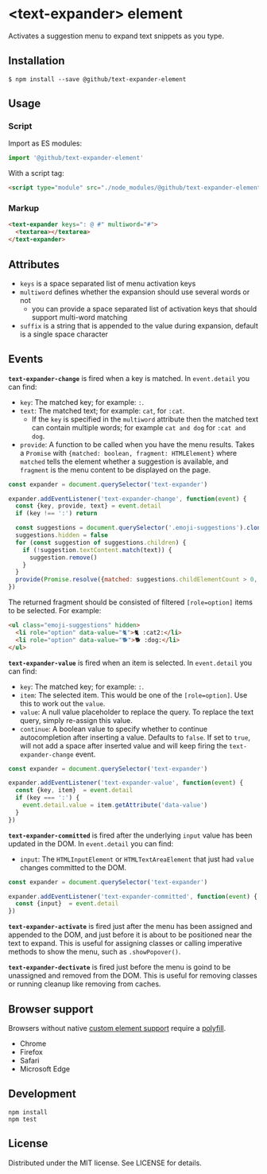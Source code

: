 # &lt;text-expander&gt; element

Activates a suggestion menu to expand text snippets as you type.

## Installation

```
$ npm install --save @github/text-expander-element
```

## Usage

### Script

Import as ES modules:

```js
import '@github/text-expander-element'
```

With a script tag:

```html
<script type="module" src="./node_modules/@github/text-expander-element/dist/bundle.js">
```

### Markup

```html
<text-expander keys=": @ #" multiword="#">
  <textarea></textarea>
</text-expander>
```

## Attributes

- `keys` is a space separated list of menu activation keys
- `multiword` defines whether the expansion should use several words or not
  - you can provide a space separated list of activation keys that should support multi-word matching
- `suffix` is a string that is appended to the value during expansion, default is a single space character

## Events

**`text-expander-change`** is fired when a key is matched. In `event.detail` you can find:

- `key`: The matched key; for example: `:`.
- `text`: The matched text; for example: `cat`, for `:cat`.
  - If the `key` is specified in the `multiword` attribute then the matched text can contain multiple words; for example `cat and dog` for `:cat and dog`.
- `provide`: A function to be called when you have the menu results. Takes a `Promise` with `{matched: boolean, fragment: HTMLElement}` where `matched` tells the element whether a suggestion is available, and `fragment` is the menu content to be displayed on the page.

```js
const expander = document.querySelector('text-expander')

expander.addEventListener('text-expander-change', function(event) {
  const {key, provide, text} = event.detail
  if (key !== ':') return

  const suggestions = document.querySelector('.emoji-suggestions').cloneNode(true)
  suggestions.hidden = false
  for (const suggestion of suggestions.children) {
    if (!suggestion.textContent.match(text)) {
      suggestion.remove()
    }
  }
  provide(Promise.resolve({matched: suggestions.childElementCount > 0, fragment: suggestions}))
})
```

The returned fragment should be consisted of filtered `[role=option]` items to be selected. For example:

```html
<ul class="emoji-suggestions" hidden>
  <li role="option" data-value="🐈">🐈 :cat2:</li>
  <li role="option" data-value="🐕">🐕 :dog:</li>
</ul>
```

**`text-expander-value`** is fired when an item is selected. In `event.detail` you can find:

- `key`: The matched key; for example: `:`.
- `item`: The selected item. This would be one of the `[role=option]`. Use this to work out the `value`.
- `value`: A null value placeholder to replace the query. To replace the text query, simply re-assign this value.
- `continue`: A boolean value to specify whether to continue autocompletion after inserting a value. Defaults to `false`. If set to `true`, will not add a space after inserted value and will keep firing the `text-expander-change` event.

```js
const expander = document.querySelector('text-expander')

expander.addEventListener('text-expander-value', function(event) {
  const {key, item}  = event.detail
  if (key === ':') {
    event.detail.value = item.getAttribute('data-value')
  }
})
```

**`text-expander-committed`** is fired after the underlying `input` value has been updated in the DOM. In `event.detail` you can find:

- `input`: The `HTMLInputElement` or `HTMLTextAreaElement` that just had `value` changes committed to the DOM.

```js
const expander = document.querySelector('text-expander')

expander.addEventListener('text-expander-committed', function(event) {
  const {input}  = event.detail
})
```

**`text-expander-activate`** is fired just after the menu has been assigned and appended to the DOM, and just before it is about to be positioned near the text to expand. This is useful for assigning classes or calling imperative methods to show the menu, such as `.showPopover()`.

**`text-expander-dectivate`** is fired just before the menu is goind to be unassigned and removed from the DOM. This is useful for removing classes or running cleanup like removing from caches.

## Browser support

Browsers without native [custom element support][support] require a [polyfill][].

- Chrome
- Firefox
- Safari
- Microsoft Edge

[support]: https://caniuse.com/#feat=custom-elementsv1
[polyfill]: https://github.com/webcomponents/custom-elements

## Development

```
npm install
npm test
```

## License

Distributed under the MIT license. See LICENSE for details.
